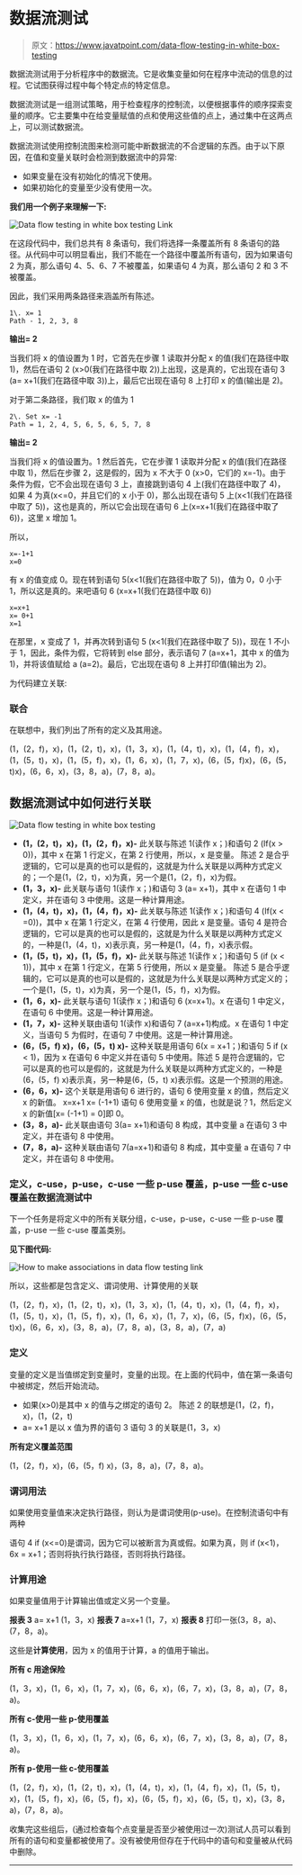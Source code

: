 # 数据流测试

> 原文：<https://www.javatpoint.com/data-flow-testing-in-white-box-testing>

数据流测试用于分析程序中的数据流。它是收集变量如何在程序中流动的信息的过程。它试图获得过程中每个特定点的特定信息。

数据流测试是一组测试策略，用于检查程序的控制流，以便根据事件的顺序探索变量的顺序。它主要集中在给变量赋值的点和使用这些值的点上，通过集中在这两点上，可以测试数据流。

数据流测试使用控制流图来检测可能中断数据流的不合逻辑的东西。由于以下原因，在值和变量关联时会检测到数据流中的异常:

*   如果变量在没有初始化的情况下使用。
*   如果初始化的变量至少没有使用一次。

**我们用一个例子来理解一下:**

![Data flow testing in white box testing Link](img/20a652579329615ea1a0ab43755d3705.png)

在这段代码中，我们总共有 8 条语句，我们将选择一条覆盖所有 8 条语句的路径。从代码中可以明显看出，我们不能在一个路径中覆盖所有语句，因为如果语句 2 为真，那么语句 4、5、6、7 不被覆盖，如果语句 4 为真，那么语句 2 和 3 不被覆盖。

因此，我们采用两条路径来涵盖所有陈述。

```
1\. x= 1
Path - 1, 2, 3, 8

```

**输出= 2**

当我们将 x 的值设置为 1 时，它首先在步骤 1 读取并分配 x 的值(我们在路径中取 1)，然后在语句 2 (x>0(我们在路径中取 2))上出现，这是真的，它出现在语句 3 (a= x+1(我们在路径中取 3))上，最后它出现在语句 8 上打印 x 的值(输出是 2)。

对于第二条路径，我们取 x 的值为 1

```
2\. Set x= -1
Path = 1, 2, 4, 5, 6, 5, 6, 5, 7, 8

```

**输出= 2**

当我们将 x 的值设置为。1 然后首先，它在步骤 1 读取并分配 x 的值(我们在路径中取 1)，然后在步骤 2，这是假的，因为 x 不大于 0 (x>0，它们的 x=-1)。由于条件为假，它不会出现在语句 3 上，直接跳到语句 4 上(我们在路径中取了 4)，如果 4 为真(x<=0，并且它们的 x 小于 0)，那么出现在语句 5 上(x<1(我们在路径中取了 5))，这也是真的，所以它会出现在语句 6 上(x=x+1(我们在路径中取了 6))，这里 x 增加 1。

所以，

```
x=-1+1 
x=0 

```

有 x 的值变成 0。现在转到语句 5(x<1(我们在路径中取了 5))，值为 0，0 小于 1，所以这是真的。来吧语句 6 (x=x+1(我们在路径中取 6))

```
x=x+1 
x= 0+1 
x=1 

```

在那里，x 变成了 1，并再次转到语句 5 (x<1(我们在路径中取了 5))，现在 1 不小于 1，因此，条件为假，它将转到 else 部分，表示语句 7 (a=x+1，其中 x 的值为 1)，并将该值赋给 a (a=2)。最后，它出现在语句 8 上并打印值(输出为 2)。

为代码建立关联:

### 联合

在联想中，我们列出了所有的定义及其用途。

(1，(2，f)，x)，(1，(2，t)，x)，(1，3，x)，(1，(4，t)，x)，(1，(4，f)，x)，(1，(5，t)，x)，(1，(5，f)，x)，(1，6，x)，(1，7，x)，(6，(5，f)x)，(6，(5，t)x)，(6，6，x)，(3，8，a)，(7，8，a)。

## 数据流测试中如何进行关联<link>

![Data flow testing in white box testing](img/977a835f982487c36c5a957ea2dff9f1.png)

*   **(1，(2，t)，x)，(1，(2，f)，x)-** 此关联与陈述 1(读作 x；)和语句 2 (If(x > 0))，其中 x 在第 1 行定义，在第 2 行使用，所以，x 是变量。
    陈述 2 是合乎逻辑的，它可以是真的也可以是假的，这就是为什么关联是以两种方式定义的；一个是(1，(2，t)，x)为真，另一个是(1，(2，f)，x)为假。
*   **(1，3，x)-** 此关联与语句 1(读作 x；)和语句 3 (a= x+1)，其中 x 在语句 1 中定义，并在语句 3 中使用。这是一种计算用途。
*   **(1，(4，t)，x)，(1，(4，f)，x)-** 此关联与陈述 1(读作 x；)和语句 4 (If(x < =0))，其中 x 在第 1 行定义，在第 4 行使用，因此 x 是变量。语句 4 是符合逻辑的，它可以是真的也可以是假的，这就是为什么关联是以两种方式定义的，一种是(1，(4，t)，x)表示真，另一种是(1，(4，f)，x)表示假。
*   **(1，(5，t)，x)，(1，(5，f)，x)-** 此关联与陈述 1(读作 x；)和语句 5 (if (x < 1))，其中 x 在第 1 行定义，在第 5 行使用，所以 x 是变量。
    陈述 5 是合乎逻辑的，它可以是真的也可以是假的，这就是为什么关联是以两种方式定义的；一个是(1，(5，t)，x)为真，另一个是(1，(5，f)，x)为假。
*   **(1，6，x)-** 此关联与语句 1(读作 x；)和语句 6 (x=x+1)。x 在语句 1 中定义，在语句 6 中使用。这是一种计算用途。
*   **(1，7，x)-** 这种关联由语句 1(读作 x)和语句 7 (a=x+1)构成。x 在语句 1 中定义，当语句 5 为假时，在语句 7 中使用。这是一种计算用途。
*   **(6，(5，f) x)，(6，(5，t) x)-** 这种关联是用语句 6(x = x+1；)和语句 5 if (x < 1)，因为 x 在语句 6 中定义并在语句 5 中使用。陈述 5 是符合逻辑的，它可以是真的也可以是假的，这就是为什么关联是以两种方式定义的，一种是(6，(5，f) x)表示真，另一种是(6，(5，t) x)表示假。这是一个预测的用途。
*   **(6，6，x)-** 这个关联是用语句 6 进行的，语句 6 使用变量 x 的值，然后定义 x 的新值。
    x=x+1
    x= (-1+1)
    语句 6 使用变量 x 的值，也就是说？1，然后定义 x 的新值[x= (-1+1) = 0]即 0。
*   **(3，8，a)-** 此关联由语句 3(a= x+1)和语句 8 构成，其中变量 a 在语句 3 中定义，并在语句 8 中使用。
*   **(7，8，a)-** 这种关联由语句 7(a=x+1)和语句 8 构成，其中变量 a 在语句 7 中定义，并在语句 8 中使用。

### 定义，c-use，p-use，c-use 一些 p-use 覆盖，p-use 一些 c-use 覆盖在数据流测试中<link>

下一个任务是将定义中的所有关联分组，c-use，p-use，c-use 一些 p-use 覆盖，p-use 一些 c-use 覆盖类别。

**见下图代码:**

![How to make associations in data flow testing link](img/da851397dbe3d69b236612b92301ebef.png)

所以，这些都是包含定义、谓词使用、计算使用的关联

(1，(2，f)，x)，(1，(2，t)，x)，(1，3，x)，(1，(4，t)，x)，(1，(4，f)，x)，(1，(5，t)，x)，(1，(5，f)，x)，(1，6，x)，(1，7，x)，(6，(5，f)x)，(6，(5，t)x)，(6，6，x)，(3，8，a)，(7，8，a)，(3，8，a)，(7，a)

### 定义

变量的定义是当值绑定到变量时，变量的出现。在上面的代码中，值在第一条语句中被绑定，然后开始流动。

*   如果(x>0)是其中 x 的值与之绑定的语句 2。
    陈述 2 的联想是(1，(2，f)，x)，(1，(2，t)
*   a= x+1 是以 x 值为界的语句 3
    语句 3 的关联是(1，3，x)

**所有定义覆盖范围**

(1，(2，f)，x)，(6，(5，f) x)，(3，8，a)，(7，8，a)。

### 谓词用法

如果使用变量值来决定执行路径，则认为是谓词使用(p-use)。在控制流语句中有两种

语句 4 if (x<=0)是谓词，因为它可以被断言为真或假。如果为真，则 if (x<1)，6x = x+1；否则将执行执行路径，否则将执行路径。

### 计算用途

如果变量值用于计算输出值或定义另一个变量。

**报表 3** a= x+1 (1，3，x)
**报表 7** a=x+1 (1，7，x)
**报表 8** 打印一张(3，8，a)、(7，8，a)。

这些是**计算使用**，因为 x 的值用于计算，a 的值用于输出。

**所有 c 用途保险**

(1，3，x)，(1，6，x)，(1，7，x)，(6，6，x)，(6，7，x)，(3，8，a)，(7，8，a)。

**所有 c-使用一些 p-使用覆盖**

(1，3，x)，(1，6，x)，(1，7，x)，(6，6，x)，(6，7，x)，(3，8，a)，(7，8，a)。

**所有 p-使用一些 c-使用覆盖**

(1，(2，f)，x)，(1，(2，t)，x)，(1，(4，t)，x)，(1，(4，f)，x)，(1，(5，t)，x)，(1，(5，f)，x)，(6，(5，f)，x)，(6，(5，f)，x)，(6，(5，t)，x)，(3，8，a)，(7，8，a)。

收集完这些组后，(通过检查每个点变量是否至少被使用过一次)测试人员可以看到所有的语句和变量都被使用了。没有被使用但存在于代码中的语句和变量被从代码中删除。

* * *